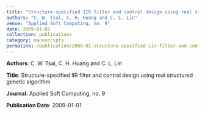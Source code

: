 ```yaml
---
title: "Structure-specified IIR filter and control design using real structured genetic algorithm"
authors: "C. W. Tsai, C. H. Huang and C. L. Lin"
venue: "Applied Soft Computing, no. 9"
date: 2009-01-01
collection: publications
category: manuscripts
permalink: /publication/2009-01-structure-specified-iir-filter-and-control-design-using-real-structured-genetic-algorithm
---
```


**Authors**: C. W. Tsai, C. H. Huang and C. L. Lin

**Title**: Structure-specified IIR filter and control design using real structured genetic algorithm

**Journal**: Applied Soft Computing, no. 9

**Publication Date**: 2009-01-01
